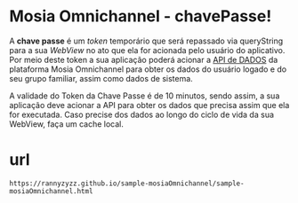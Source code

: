 # Mosia Omnichannel - chavePasse!

A **chave passe** é um _token_ temporário que será repassado via queryString para a sua _WebView_ no ato que ela for acionada pelo usuário do aplicativo. Por meio deste token a sua aplicação poderá acionar a [API de DADOS](https://mobilesaudejira.atlassian.net/wiki/spaces/MO/pages/2463989776 "/wiki/spaces/MO/pages/2463989776") da plataforma Mosia Omnichannel para obter os dados do usuário logado e do seu grupo familiar, assim como dados de sistema.

A validade do Token da Chave Passe é de 10 minutos, sendo assim, a sua aplicação deve acionar a API para obter os dados que precisa assim que ela for executada. Caso precise dos dados ao longo do ciclo de vida da sua WebView, faça um cache local.


# url
    https://rannyzyzz.github.io/sample-mosiaOmnichannel/sample-mosiaOmnichannel.html


